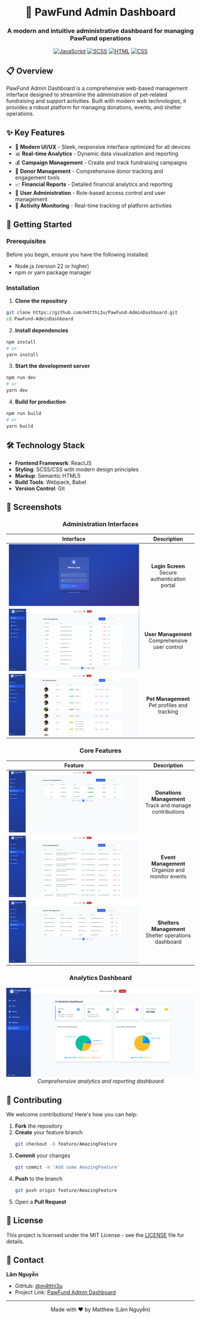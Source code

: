 <div align="center">

# 🐾 PawFund Admin Dashboard

### A modern and intuitive administrative dashboard for managing PawFund operations

[![JavaScript](https://img.shields.io/badge/JavaScript-93.7%25-yellow)](https://github.com/m4tthi3u/PawFund-AdminDashboard)
[![SCSS](https://img.shields.io/badge/SCSS-4.4%25-pink)](https://github.com/m4tthi3u/PawFund-AdminDashboard)
[![HTML](https://img.shields.io/badge/HTML-1.4%25-orange)](https://github.com/m4tthi3u/PawFund-AdminDashboard)
[![CSS](https://img.shields.io/badge/CSS-0.5%25-blue)](https://github.com/m4tthi3u/PawFund-AdminDashboard)

</div>

## 📋 Overview

PawFund Admin Dashboard is a comprehensive web-based management interface designed to streamline the administration of pet-related fundraising and support activities. Built with modern web technologies, it provides a robust platform for managing donations, events, and shelter operations.

## ✨ Key Features

- 🎨 **Modern UI/UX** - Sleek, responsive interface optimized for all devices
- 📊 **Real-time Analytics** - Dynamic data visualization and reporting
- 💰 **Campaign Management** - Create and track fundraising campaigns
- 👥 **Donor Management** - Comprehensive donor tracking and engagement tools
- 📈 **Financial Reports** - Detailed financial analytics and reporting
- 👤 **User Administration** - Role-based access control and user management
- 📱 **Activity Monitoring** - Real-time tracking of platform activities

## 🚀 Getting Started

### Prerequisites

Before you begin, ensure you have the following installed:
- Node.js (version 22 or higher)
- npm or yarn package manager

### Installation

1. **Clone the repository**
```bash
git clone https://github.com/m4tthi3u/PawFund-AdminDashboard.git
cd PawFund-AdminDashboard
```

2. **Install dependencies**
```bash
npm install
# or
yarn install
```

3. **Start the development server**
```bash
npm run dev
# or
yarn dev
```

4. **Build for production**
```bash
npm run build
# or
yarn build
```

## 🛠️ Technology Stack

- **Frontend Framework**: ReactJS
- **Styling**: SCSS/CSS with modern design principles
- **Markup**: Semantic HTML5
- **Build Tools**: Webpack, Babel
- **Version Control**: Git

## 📸 Screenshots

<div align="center">

### Administration Interfaces

| Interface | Description |
|:-:|:-:|
| ![Login Screen](https://github.com/m4tthi3u/PawFund-AdminDashboard/blob/master/imgs/Login.png?raw=true) | **Login Screen**<br/>Secure authentication portal |
| ![User Management](https://github.com/m4tthi3u/PawFund-AdminDashboard/blob/master/imgs/Users.png?raw=true) | **User Management**<br/>Comprehensive user control |
| ![Pet Management](https://github.com/m4tthi3u/PawFund-AdminDashboard/blob/master/imgs/Pet.png?raw=true) | **Pet Management**<br/>Pet profiles and tracking |

### Core Features

| Feature | Description |
|:-:|:-:|
| ![Donations Management](https://github.com/m4tthi3u/PawFund-AdminDashboard/blob/master/imgs/Donations.png?raw=true) | **Donations Management**<br/>Track and manage contributions |
| ![Event Management](https://github.com/m4tthi3u/PawFund-AdminDashboard/blob/master/imgs/Events.png?raw=true) | **Event Management**<br/>Organize and monitor events |
| ![Shelters Management](https://github.com/m4tthi3u/PawFund-AdminDashboard/blob/master/imgs/Shelters.png?raw=true) | **Shelters Management**<br/>Shelter operations dashboard |

### Analytics Dashboard

![Statistics Dashboard](https://github.com/m4tthi3u/PawFund-AdminDashboard/blob/master/imgs/Stats.png?raw=true)
*Comprehensive analytics and reporting dashboard*

</div>

## 🤝 Contributing

We welcome contributions! Here's how you can help:

1. **Fork** the repository
2. **Create** your feature branch
   ```bash
   git checkout -b feature/AmazingFeature
   ```
3. **Commit** your changes
   ```bash
   git commit -m 'Add some AmazingFeature'
   ```
4. **Push** to the branch
   ```bash
   git push origin feature/AmazingFeature
   ```
5. Open a **Pull Request**

## 📄 License

This project is licensed under the MIT License - see the [LICENSE](https://github.com/m4tthi3u/PawFund-AdminDashboard?tab=MIT-1-ov-file#MIT-1-ov-file) file for details.

## 👥 Contact

**Lâm Nguyễn**
- GitHub: [@m4tthi3u](https://github.com/m4tthi3u)
- Project Link: [PawFund Admin Dashboard](https://github.com/m4tthi3u/PawFund-AdminDashboard)

---

<div align="center">
Made with ❤️ by Matthew (Lâm Nguyễn) 
</div>
